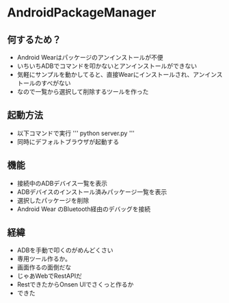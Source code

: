 AndroidPackageManager
=====================
## 何するため？
- Android Wearはパッケージのアンインストールが不便
- いちいちADBでコマンドを叩かないとアンインストールができない
- 気軽にサンプルを動かしてると、直接Wearにインストールされ、アンインストールのすべがない
- なので一覧から選択して削除するツールを作った

## 起動方法
- 以下コマンドで実行
'''
python server.py
'''
- 同時にデフォルトブラウザが起動する

## 機能
- 接続中のADBデバイス一覧を表示
- ADBデバイスのインストール済みパッケージ一覧を表示
- 選択したパッケージを削除
- Android Wear のBluetooth経由のデバッグを接続

## 経緯
- ADBを手動で叩くのがめんどくさい
- 専用ツール作るか。
- 画面作るの面倒だな
- じゃあWebでRestAPIだ
- RestできたからOnsen UIでさくっと作るか
- できた

